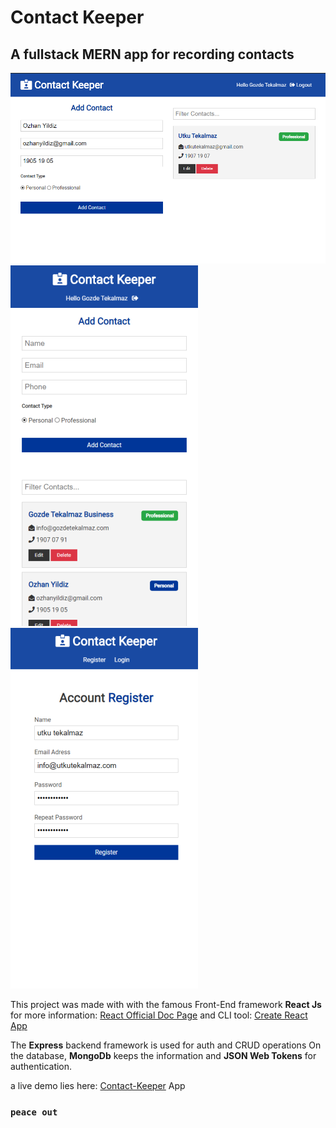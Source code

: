 # Contact Keeper

## A fullstack MERN app for recording contacts

![app screen](/pics/pic1.png)
<img src="/pics/pic2.png" alt="Mobile Screen" width="300">
<img src="/pics/pic3.png" alt="Register Screen" width="300">

This project was made with with the famous Front-End framework **React Js**  
for more information: [React Official Doc Page](https://reactjs.org) and CLI tool: [Create React App](https://github.com/facebook/create-react-app)

The **Express** backend framework is used for auth and CRUD operations
On the database, **MongoDb** keeps the information and **JSON Web Tokens** for authentication.

a live demo lies here: [Contact-Keeper](https://peaceful-basin-77750.herokuapp.com/register) App

### `peace out`
